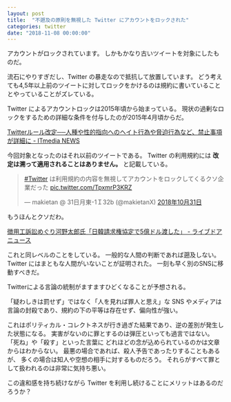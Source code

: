 ```yaml
---
layout: post
title:  "不遡及の原則を無視した Twitter にアカウントをロックされた"
categories: twitter
date: "2018-11-08 00:00:00"
---
```


アカウントがロックされています。
しかもかなり古いツイートを対象にしたものだ。

流石にやりすぎだし、Twitter の暴走なので抵抗して放置しています。
どう考えても4,5年以上前のツイートに対してロックをかけるのは規約に書いていることとやっていることがズレている。

Twitter によるアカウントロックは2015年頃から始まっている。
現状の過剰なロックをするための詳細な条件を付与したのが2015年4月頃からだ。

[Twitterルール改定──人種や性的指向へのヘイト行為や脅迫行為など、禁止事項が詳細に \- ITmedia NEWS](http://www.itmedia.co.jp/news/articles/1512/30/news017.html)

今回対象となったのはそれ以前のツイートである。
Twitter の利用規約には **改定は溯って適用されることはありません。** と記載している。

<blockquote class="twitter-tweet" data-lang="ja"><p lang="ja" dir="ltr"><a href="https://twitter.com/hashtag/Twitter?src=hash&amp;ref_src=twsrc%5Etfw">#Twitter</a> は利用規約の内容を無視してアカウントをロックしてくるクソ企業だった <a href="https://t.co/TpxmrP3KRZ">pic.twitter.com/TpxmrP3KRZ</a></p>&mdash; makietan @ 31日月東-1Ｉ32b (@makietanX) <a href="https://twitter.com/makietanX/status/1057499798398533632?ref_src=twsrc%5Etfw">2018年10月31日</a></blockquote>
<script async src="https://platform.twitter.com/widgets.js" charset="utf-8"></script>

もうほんとクソだわ。

[徴用工訴訟めぐり河野太郎氏「日韓請求権協定で5億ドル渡した」 \- ライブドアニュース](http://news.livedoor.com/article/detail/15542087/)

これと同レベルのことをしている。
一般的な人間の判断であれば遡及しない。
Twitter にはまともな人間がいないことが証明された。
一刻も早く別のSNSに移動すべきだ。

Twitterによる言論の統制がますますひどくなることが予想される。

「疑わしきは罰せず」ではなく「人を見れば罪人と思え」な SNS やメディアは
言論の封殺であり、規約の下の平等は存在せず、偏向性が強い。

これはポリティカル・コレクトネスが行き過ぎた結果であり、逆の差別が発生した状態になる。
実害がないのに罪とするのは弾圧といっても過言ではない。
「死ね」や「殺す」といった言葉に
どれほどの念が込められているのかは文章からはわからない。
最悪の場合であれば、殺人予告であったりすることもあるが、
多くの場合は知人や空想の相手に対するものだろう。
それらがすべて罪として扱われるのは非常に気持ち悪い。

この違和感を持ち続けながら Twitter を利用し続けることにメリットはあるのだろうか？
